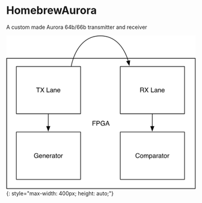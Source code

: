 # HomebrewAurora
A custom made Aurora 64b/66b transmitter and receiver

![ScreenShot](https://raw.githubusercontent.com/Yarr/HomebrewAurora/master/doc/lane_tst.png){: style="max-width: 400px; height: auto;"}
